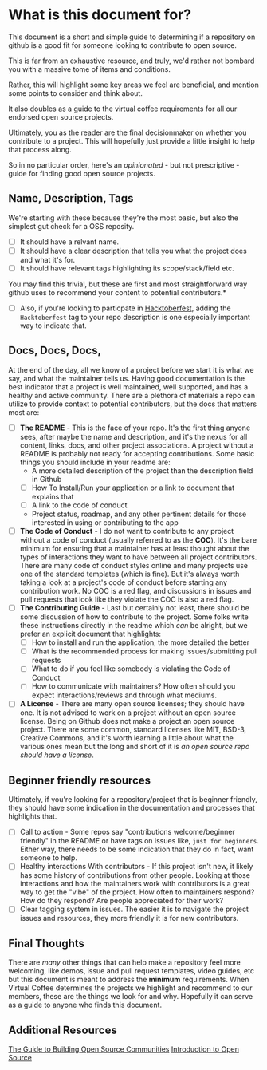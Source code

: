 # What is this document for?

This document is a short and simple guide to determining if a repository on github is a good fit for someone looking to contribute to open source.

This is far from an exhaustive resource, and truly, we'd rather not bombard you with a massive tome of items and conditions.

Rather, this will highlight some key areas we feel are beneficial, and mention some points to consider and think about.

It also doubles as a guide to the virtual coffee requirements for all our endorsed open source projects.

Ultimately, you as the reader are the final decisionmaker on whether you contribute to a project. This will hopefully just provide a little insight to help that process along.

So in no particular order, here's an _opinionated_ - but not prescriptive - guide for finding good open source projects.

## Name, Description, Tags
We're starting with these because they're the most basic, but also the simplest gut check for a OSS reposity.
- [ ] It should have a relvant name.
- [ ] It should have a clear description that tells you what the project does and what it's for.
- [ ] It should have relevant tags highlighting its scope/stack/field etc.

You may find this trivial, but these are first and most straightforward way github uses to recommend your content to potential contributors.*

* [ ] Also, if you're looking to particpate in [Hacktoberfest](https://hacktoberfest.digitalocean.com/), adding the `Hacktoberfest` tag to your repo description is one especially important way to indicate that.

## Docs, Docs, Docs,

At the end of the day, all we know of a project before we start it is what we say, and what the maintainer tells us. Having good documentation is the best indicator that a project is well maintained, well supported, and has a healthy and active community. There are a plethora of materials a repo can utilize to provide context to potential contributors, but the docs that matters most are:
 - [ ] **The README** - This is the face of your repo. It's the first thing anyone sees, after maybe the name and description, and it's the nexus for all content, links, docs, and other project associations. A project without a README is probably not ready for accepting contributions. Some basic things you should include in your readme are:
    - A more detailed description of the project than the description field in Github
    - [ ] How To Install/Run your application or a link to document that explains that
    - [ ] A link to the code of conduct
    - Project status, roadmap, and any other pertinent details for those interested in using or contributing to the app
 - [ ] **The Code of Conduct** - I do not want to contribute to any project without a code of conduct (usually referred to as the **COC**). It's the bare minimum for ensuring that a maintainer has at least thought about the types of interactions they want to have between all project contributors. There are many code of conduct styles online and many projects use one of the standard templates (which is fine). But it's always worth taking a look at a project's code of conduct before starting any contribution work. No COC is a red flag, and discussions in issues and pull requests that look like they violate the COC is also a red flag.
 - [ ] **The Contributing Guide** - Last but certainly not least, there should be some discussion of how to contribute to the project. Some folks write these instructions directly in the readme which _can_ be alright, but we prefer an explicit document that highlights:
    -  [ ] How to install and run the application, the more detailed the better
    -  [ ] What is the recommended process for making issues/submitting pull requests
    -  [ ] What to do if you feel like somebody is violating the Code of Conduct
    -  [ ] How to communicate with maintainers? How often should you expect interactions/reviews and through what mediums.
 - [ ] **A License** - There are many open source licenses; they should have one. It is not advised to work on a project without an open source license. Being on Github does not make a project an open source project. There are some common, standard licenses like MIT, BSD-3, Creative Commons, and it's worth learning a little about what the various ones mean but the long and short of it is _an open source repo should have a license_.  

## Beginner friendly resources
Ultimately, if you're looking for a repository/project that is beginner friendly, they should have some indication in the documentation and processes that highlights that.
- [ ] Call to action - Some repos say "contributions welcome/beginner friendly" in the README or have tags on issues like, `just for beginners`. Either way, there needs to be some indication that they do in fact, want someone to help.
- [ ] Healthy interactions With contributors - If this project isn't new, it likely has some history of contributions from other people. Looking at those interactions and how the maintainers work with contributors is a great way to get the "vibe" of the project. How often to maintainers respond? How do they respond? Are people appreciated for their work?
- [ ] Clear tagging system in issues. The easier it is to navigate the project issues and resources, they more friendly it is for new contributors.

## Final Thoughts

There are _many_ other things that can help make a repository feel more welcoming, like demos, issue and pull request templates, video guides, etc but this document is meant to address the **minimum** requirements. When Virtual Coffee determines the projects we highlight and recommend to our members, these are the things we look for and why. Hopefully it can serve as a guide to anyone who finds this document.

## Additional Resources
[The Guide to Building Open Source Communities](https://opensource.guide/building-community/)
[Introduction to Open Source](https://www.digitalocean.com/community/tutorial_series/an-introduction-to-open-source)
